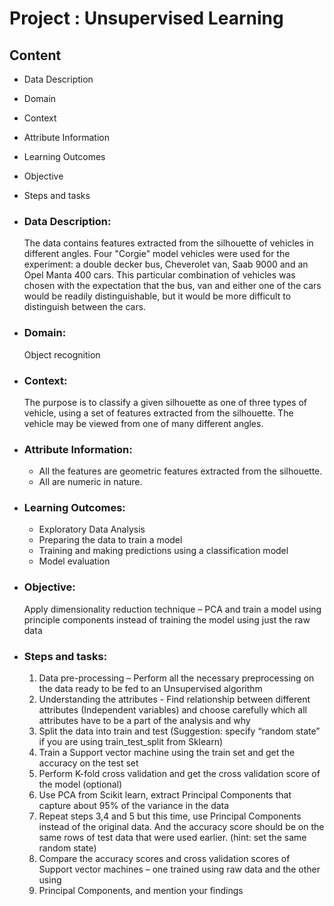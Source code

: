 # Project : Unsupervised Learning

## Content 

 - Data Description	
 - Domain
 - Context
 - Attribute Information
 - Learning Outcomes
 - Objective
 - Steps and tasks
	
- ### Data Description: 	

	The data contains features extracted from the silhouette of vehicles in different angles. Four "Corgie" model vehicles were used for the experiment: a double
    decker bus, Cheverolet van, Saab 9000 and an Opel Manta 400 cars. This particular combination of vehicles was chosen with the expectation that the bus, van 
	and either one of the cars would be readily distinguishable, but it would be more difficult to distinguish between the cars.

	
- ### Domain:

    Object recognition

- ### Context:

	The purpose is to classify a given silhouette as one of three types of vehicle, using a set of features extracted from the silhouette. The vehicle may be viewed
    from one of many different angles. 


- ### Attribute Information:

	-  All the features are geometric features extracted from the silhouette.
    -  All are numeric in nature.

	  
- ### Learning Outcomes:

	- Exploratory Data Analysis
    - Preparing the data to train a model
    - Training and making predictions using a classification model 
	- Model evaluation
	
- ### Objective:

    Apply dimensionality reduction technique – PCA and train a model using principle components instead of training the model using just the raw data

	  
- ### Steps and tasks:

	1. Data pre-processing – Perform all the necessary preprocessing on the data ready to be fed to an Unsupervised algorithm 
	2. Understanding the attributes - Find relationship between different attributes (Independent variables) and choose carefully which all
       attributes have to be a part of the analysis and why 
    3. Split the data into train and test (Suggestion: specify “random state” if you are using train_test_split from Sklearn) 
	4. Train a Support vector machine using the train set and get the accuracy on the test set 
	5. Perform K-fold cross validation and get the cross validation score of the model (optional)
	6. Use PCA from Scikit learn, extract Principal Components that capture about 95% of the variance in the data 
	7. Repeat steps 3,4 and 5 but this time, use Principal Components instead of the original data. And the accuracy score should be on the same rows 
	   of test data that were used earlier. (hint: set the same random state)
	8. Compare the accuracy scores and cross validation scores of Support vector machines – one trained using raw data and the other using
	9. Principal Components, and mention your findings 